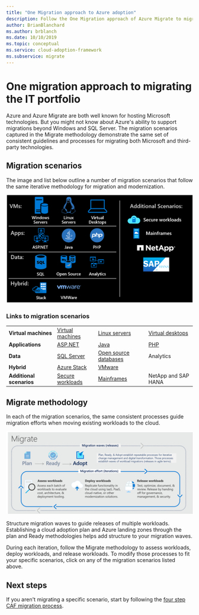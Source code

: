 ```yaml
---
title: "One Migration approach to Azure adoption"
description: Follow the One Migration approach of Azure Migrate to migrate and modernize entire IT portfolios.
author: BrianBlanchard
ms.author: brblanch
ms.date: 10/10/2019
ms.topic: conceptual
ms.service: cloud-adoption-framework
ms.subservice: migrate
---
```


<!-- docsTest:ignore "One Migration" -->
<!-- cSpell:ignore HANA -->

# One migration approach to migrating the IT portfolio

Azure and Azure Migrate are both well known for hosting Microsoft technologies. But you might not know about Azure's ability to support migrations beyond Windows and SQL Server. The migration scenarios captured in the Migrate methodology demonstrate the same set of consistent guidelines and processes for migrating both Microsoft and third-party technologies.

## Migration scenarios

The image and list below outline a number of migration scenarios that follow the same iterative methodology for migration and modernization.

![Cloud Adoption Framework migration model](../_images/migrate/one-migrate.png)

### Links to migration scenarios

| | | | |
|---------|---------|---------|---------|
| **Virtual machines** | [Virtual machines](../migrate/azure-best-practices/contoso-migration-rehost-vm.md) | [Linux servers](../migrate/azure-best-practices/contoso-migration-rehost-linux-vm.md) | [Virtual desktops](./wvd/index.md) |
| **Applications** | [ASP.NET](../migrate/azure-best-practices/contoso-migration-refactor-web-app-sql.md) | [Java](https://docs.microsoft.com/azure/java/migration-overview?toc=/azure/cloud-adoption-framework/toc.json&bc=/azure/cloud-adoption-framework/_bread/toc.json) | [PHP](../migrate/azure-best-practices/contoso-migration-refactor-linux-app-service-mysql.md) |
| **Data** | [SQL Server](../migrate/azure-best-practices/contoso-migration-rehost-vm-sql-managed-instance.md) | [Open source databases](../migrate/azure-best-practices/sql-migration.md) | Analytics |
| **Hybrid** | [Azure Stack](./azure-stack/index.md) | [VMware](../migrate/azure-best-practices/vmware-host.md) | |
| **Additional scenarios** | [Secure workloads](../migrate/azure-best-practices/migrate-best-practices-security-management.md) | [Mainframes](../infrastructure/mainframe-migration/index.md) | NetApp and SAP HANA |

## Migrate methodology

In each of the migration scenarios, the same consistent processes guide migration efforts when moving existing workloads to the cloud.

![Cloud Adoption Framework migration model](../_images/migrate/methodology.png)

Structure migration waves to guide releases of multiple workloads. Establishing a cloud adoption plan and Azure landing zones through the plan and Ready methodologies helps add structure to your migration waves.

During each iteration, follow the Migrate methodology to assess workloads, deploy workloads, and release workloads. To modify those processes to fit your specific scenarios, click on any of the migration scenarios listed above.

## Next steps

If you aren't migrating a specific scenario, start by following the [four step CAF migration process](../migrate/index.md).
